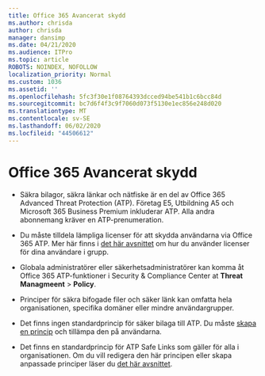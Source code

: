 ```yaml
---
title: Office 365 Avancerat skydd
ms.author: chrisda
author: chrisda
manager: dansimp
ms.date: 04/21/2020
ms.audience: ITPro
ms.topic: article
ROBOTS: NOINDEX, NOFOLLOW
localization_priority: Normal
ms.custom: 1036
ms.assetid: ''
ms.openlocfilehash: 5fc3f30e1f08764393dcced94be541b1c6bcc84d
ms.sourcegitcommit: bc7d6f4f3c9f7060d073f5130e1ec856e248d020
ms.translationtype: MT
ms.contentlocale: sv-SE
ms.lasthandoff: 06/02/2020
ms.locfileid: "44506612"
---
```

# <a name="office-365-advanced-threat-protection"></a>Office 365 Avancerat skydd

- Säkra bilagor, säkra länkar och nätfiske är en del av Office 365 Advanced Threat Protection (ATP). Företag E5, Utbildning A5 och Microsoft 365 Business Premium inkluderar ATP. Alla andra abonnemang kräver en ATP-prenumeration.

- Du måste tilldela lämpliga licenser för att skydda användarna via Office 365 ATP. Mer här finns i [det här avsnittet](https://docs.microsoft.com/microsoft-365/admin/add-users/add-users) om hur du använder licenser för dina användare i grupp.

- Globala administratörer eller säkerhetsadministratörer kan komma åt Office 365 ATP-funktioner i Security & Compliance Center at **Threat Managmeent** \> **Policy**.

- Principer för säkra bifogade filer och säker länk kan omfatta hela organisationen, specifika domäner eller mindre användargrupper.

- Det finns ingen standardprincip för säker bilaga till ATP. Du måste [skapa en princip](https://docs.microsoft.com/microsoft-365/security/office-365-security/set-up-atp-safe-attachments-policies) och tillämpa den på användarna.

- Det finns en standardprincip för ATP Safe Links som gäller för alla i organisationen. Om du vill redigera den här principen eller skapa anpassade principer läser du [det här avsnittet](https://docs.microsoft.com/microsoft-365/security/office-365-security/set-up-atp-safe-links-policies).
